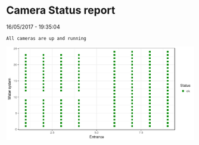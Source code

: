 Camera Status report
================
16/05/2017 - 19:35:04

    All cameras are up and running

![](camreport_files/figure-markdown_github/unnamed-chunk-2-1.png)
